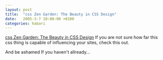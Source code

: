 ```yaml
---
layout: post
title:  "css Zen Garden: The Beauty in CSS Design"
date:   2005-3-7 10:00:00 +0100
categories: habari
---
```

<a href="http://www.csszengarden.com/?cssfile=/146/146.css&#038;page=0">css Zen Garden: The Beauty in CSS Design</a>
If you are not sure how far this css thing is capable of influencing your sites, check this out.

And be ashamed If you haven't allready...